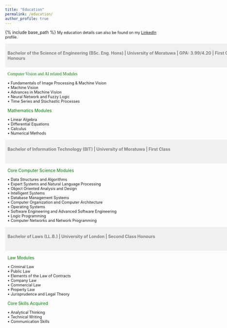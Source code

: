 ```yaml
---
title: "Education"
permalink: /education/
author_profile: true
---
```


{% include base_path %}
<span style="font-size:0.9em;text-align: justify;">My education details can also be found on my <a href="https://www.linkedin.com/in/vinoj-jayasundara-983a81129/">LinkedIn</a> profile.</span>

<span style="font-size:1em; color:gray;background-color: #F0F0F0;height: 4em; width: 57em; display:inline-block; vertical-align: middle; padding-top: 22px;padding-left: 8px;text-align: left"><b>Bachelor of the Science of Engineering (BSc. Eng. Hons) | University of Moratuwa | GPA: 3.99/4.20 | First Class Honours</b></span><br/>

<span style="font-size:1em;font-family:georgia; color:green;padding-left: 8px;">Computer Vision and AI related Modules</span>

<span style="font-size:0.9em; padding-left: 8px;"> &bull; Fundamentals of Image Processing & Machine Vision</span><br/>
<span style="font-size:0.9em; padding-left: 8px;"> &bull; Machine Vision</span><br/>
<span style="font-size:0.9em; padding-left: 8px;"> &bull; Advances in Machine Vision</span><br/>
<span style="font-size:0.9em; padding-left: 8px;"> &bull; Neural Network and Fuzzy Logic</span><br/>
<span style="font-size:0.9em; padding-left: 8px;"> &bull; Time Series and Stochastic Processes</span><br/>
  
<span style="font-size:1em; color:green;padding-left: 8px;">Mathematics Modules</span>

<span style="font-size:0.9em; padding-left: 8px;"> &bull; Linear Algebra</span><br/>
<span style="font-size:0.9em; padding-left: 8px;"> &bull; Differential Equations</span><br/>
<span style="font-size:0.9em; padding-left: 8px;"> &bull; Calculus</span><br/>
<span style="font-size:0.9em; padding-left: 8px;"> &bull; Numerical Methods</span><br/>

<span style="font-size:1em; color:gray;background-color: #F0F0F0;height: 4em; width: 57em; display:inline-block; vertical-align: middle; padding-top: 22px;padding-left: 8px;text-align: left"><b>Bachelor of Information Technology (BIT) | University of Moratuwa | First Class</b></span><br/>

<span style="font-size:1em; color:green;padding-left: 8px;">Core Computer Science Modules</span>

<span style="font-size:0.9em; padding-left: 8px;"> &bull; Data Structures and Algorithms </span><br/>
<span style="font-size:0.9em; padding-left: 8px;"> &bull; Expert Systems and Natural Language Processing </span><br/>
<span style="font-size:0.9em; padding-left: 8px;"> &bull; Object Oriented Analysis and Design </span><br/>
<span style="font-size:0.9em; padding-left: 8px;"> &bull; Intelligent Systems </span><br/>
<span style="font-size:0.9em; padding-left: 8px;"> &bull; Database Management Systems</span><br/>
<span style="font-size:0.9em; padding-left: 8px;"> &bull; Computer Organization and Computer Architecture</span><br/>
<span style="font-size:0.9em; padding-left: 8px;"> &bull; Operating Systems</span><br/>
<span style="font-size:0.9em; padding-left: 8px;"> &bull; Software Engineering and Advanced Software Engineering</span><br/>
<span style="font-size:0.9em; padding-left: 8px;"> &bull; Logic Programming </span><br/>
<span style="font-size:0.9em; padding-left: 8px;"> &bull; Computer Networks and Network Programming </span><br/>

<span style="font-size:1em; color:gray;background-color: #F0F0F0;height: 4em; width: 57em; display:inline-block; vertical-align: middle; padding-top: 22px;padding-left: 8px;text-align: left"><b>Bachelor of Laws (LL.B.) | University of London | Second Class Honours</b></span><br/>

<span style="font-size:1em; color:green;padding-left: 8px;">Law Modules</span>

<span style="font-size:0.9em; padding-left: 8px;"> &bull; Criminal Law </span><br/>
<span style="font-size:0.9em; padding-left: 8px;"> &bull; Public Law </span><br/>
<span style="font-size:0.9em; padding-left: 8px;"> &bull; Elements of the Law of Contracts </span><br/>
<span style="font-size:0.9em; padding-left: 8px;"> &bull; Company Law </span><br/>
<span style="font-size:0.9em; padding-left: 8px;"> &bull; Commercial Law </span><br/>
<span style="font-size:0.9em; padding-left: 8px;"> &bull; Property Law </span><br/>
<span style="font-size:0.9em; padding-left: 8px;"> &bull; Jurisprudence and Legal Theory </span><br/>

<span style="font-size:1em; color:green;padding-left: 8px;">Core Skills Acquired</span>

<span style="font-size:0.9em; padding-left: 8px;"> &bull; Analytical Thinking </span><br/>
<span style="font-size:0.9em; padding-left: 8px;"> &bull; Technical Writing </span><br/>
<span style="font-size:0.9em; padding-left: 8px;"> &bull; Communication Skills </span><br/>
